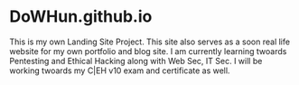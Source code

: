# DoWHun.github.io

This is my own Landing Site Project. 
This site also serves as a soon real life website for my own portfolio
and blog site.
I am currently learning twoards Pentesting and Ethical Hacking along with Web Sec, IT Sec.
I will be working twoards my C|EH v10 exam and certificate as well.
